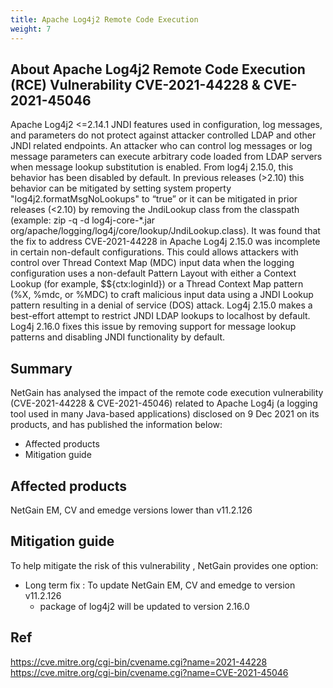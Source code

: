 ```yaml
---
title: Apache Log4j2 Remote Code Execution
weight: 7
---
```


## About Apache Log4j2 Remote Code Execution (RCE) Vulnerability CVE-2021-44228 & CVE-2021-45046
Apache Log4j2 <=2.14.1 JNDI features used in configuration, log messages, and parameters do not protect against attacker controlled LDAP and other JNDI related endpoints. An attacker who can control log messages or log message parameters can execute arbitrary code loaded from LDAP servers when message lookup substitution is enabled. From log4j 2.15.0, this behavior has been disabled by default. In previous releases (>2.10) this behavior can be mitigated by setting system property "log4j2.formatMsgNoLookups" to &#8220;true&#8221; or it can be mitigated in prior releases (<2.10) by removing the JndiLookup class from the classpath (example: zip -q -d log4j-core-*.jar org/apache/logging/log4j/core/lookup/JndiLookup.class).
It was found that the fix to address CVE-2021-44228 in Apache Log4j 2.15.0 was incomplete in certain non-default configurations. This could allows attackers with control over Thread Context Map (MDC) input data when the logging configuration uses a non-default Pattern Layout with either a Context Lookup (for example, $${ctx:loginId}) or a Thread Context Map pattern (%X, %mdc, or %MDC) to craft malicious input data using a JNDI Lookup pattern resulting in a denial of service (DOS) attack. Log4j 2.15.0 makes a best-effort attempt to restrict JNDI LDAP lookups to localhost by default. Log4j 2.16.0 fixes this issue by removing support for message lookup patterns and disabling JNDI functionality by default.

## Summary
NetGain has analysed the impact of the remote code execution vulnerability (CVE-2021-44228 & CVE-2021-45046) related to Apache Log4j (a logging tool used in many Java-based applications) disclosed on 9 Dec 2021 on its products, and has published the information below:  
  
- Affected products
- Mitigation guide

## Affected products

NetGain EM, CV and emedge versions lower than v11.2.126

## Mitigation guide
To help mitigate the risk of this vulnerability , NetGain provides one option:

- Long term fix :  To update NetGain EM, CV and emedge to version v11.2.126
  - package of log4j2 will be updated to version 2.16.0

## Ref
https://cve.mitre.org/cgi-bin/cvename.cgi?name=2021-44228
https://cve.mitre.org/cgi-bin/cvename.cgi?name=CVE-2021-45046


